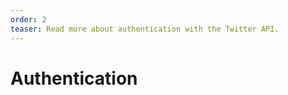 ```yaml
---
order: 2
teaser: Read more about authentication with the Twitter API.
---
```


# Authentication